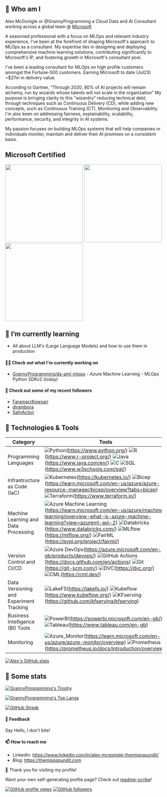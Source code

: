 ## 👋 Who am I

Alex McGonigle or @GrannyProgramming a Cloud Data and AI Consultant working across a global team @ [Microsoft](https://github.com/Microsoft)

A seasoned professional with a focus on MLOps and relevant industry experience, I've been at the forefront of shaping Microsoft's approach to MLOps as a consultant. My expertise lies in designing and deploying comprehensive machine learning solutions, contributing significantly to Microsoft's IP, and fostering growth in Microsoft's consultant pool.

I've been a leading consultant for MLOps on high profile customers amongst the Fortune-500 customers. Earning Microsoft to date (Jul23) ~$27m in delivery value.

According to Gartner, “Through 2020, 80% of AI projects will remain alchemy, run by wizards whose talents will not scale in the organization” My purpose is bringing clarity to this "wizardry" reducing technical debt, through techniques such as Continuous Delivery (CD), while adding new concepts, such as Continuous Training (CT), Monitoring and Observability. I'm also keen on addressing fairness, explainability, scalability, performance, security, and integrity in AI systems.

My passion focuses on building MLOps systems that will help companies or individuals monitor, maintain and deliver their AI promises on a consistent basis.


## Microsoft Certified

[<img src="https://images.credly.com/images/61f56aa4-16fd-403c-90bc-1d90dba1fa99/image.png" width="250">](https://www.credly.com/users/alex-mcgonigle/badges)
[<img src="https://images.credly.com/size/680x680/images/61f56aa4-16fd-403c-90bc-1d90dba1fa99/image.png" width="250">](https://www.credly.com/users/alex-mcgonigle/badges)
[<img src="https://images.credly.com/size/680x680/images/619f60f8-4f63-4772-910e-dc31c6f2f7e8/image.png" width="250">](https://www.credly.com/users/alex-mcgonigle/badges)

## 🌱 I’m currently learning 

- All about LLM's (Large Language Models) and how to use them in production
#### 👨‍💻 Check out what I'm currently working on


- [GrannyProgramming/ds-aml-mlops](https://github.com/GrannyProgramming/ds-aml-mlops) - Azure Machine Learning - MLOps Python SDKv2 (today)

#### 👯 Check out some of my recent followers

- [FaramarzKowsari](https://github.com/FaramarzKowsari)
- [dirambora](https://github.com/dirambora)
- [SahrActon](https://github.com/SahrActon)


## 🔧 Technologies & Tools

| Category                          | Tools                                                                                                                              |
|-----------------------------------|-----------------------------------------------------------------------------------------------------------------------------------|
| Programming Languages             | ![Python](https://img.shields.io/badge/-Python-333333?style=flat&logo=python)(https://www.python.org/) ![R](https://img.shields.io/badge/-R-333333?style=flat&logo=r)(https://www.r-project.org/) ![Java](https://img.shields.io/badge/-Java-333333?style=flat&logo=java)(https://www.java.com/en/) ![C](https://img.shields.io/badge/-C-333333?style=flat&logo=c) ![SQL](https://img.shields.io/badge/-SQL-333333?style=flat&logo=mysql)(https://www.w3schools.com/sql/) |
| Infrastructure as Code (IaC)      | ![Kubernetes](https://img.shields.io/badge/-Kubernetes-333333?style=flat&logo=kubernetes)(https://kubernetes.io/) ![Bicep](https://img.shields.io/badge/-Bicep-333333?style=flat&logo=Bicep)(https://learn.microsoft.com/en-us/azure/azure-resource-manager/bicep/overview?tabs=bicep) ![Terraform](https://img.shields.io/badge/-Terraform-333333?style=flat&logo=terraform)(https://www.terraform.io/) |
| Machine Learning and Data Processing | ![Azure Machine Learning](https://img.shields.io/badge/-AzureML-333333?style=flat&logo=azuredevops)(https://learn.microsoft.com/en-us/azure/machine-learning/overview-what-is-azure-machine-learning?view=azureml-api-2) ![Databricks](https://img.shields.io/badge/-Databricks-333333?style=flat&logo=databricks)(https://www.databricks.com/) ![MLflow](https://img.shields.io/badge/-MLflow-333333?style=flat&logo=mlflow)(https://mlflow.org/) ![FairML](https://img.shields.io/badge/-FairML-333333?style=flat)(https://pypi.org/project/fairml/) |
| Version Control and CI/CD         | ![Azure DevOps](https://img.shields.io/badge/-Azure%20DevOps-333333?style=flat&logo=azuredevops)(https://azure.microsoft.com/en-gb/products/devops/) ![GitHub Actions](https://img.shields.io/badge/-GitHub-333333?style=flat&logo=github)(https://docs.github.com/en/actions) ![Git](https://img.shields.io/badge/-Git-333333?style=flat&logo=git)(https://git-scm.com/) ![DVC](https://img.shields.io/badge/-DVC-333333?style=flat)(https://dvc.org/) ![CML](https://img.shields.io/badge/-CML-333333?style=flat)(https://cml.dev/) |
| Data Versioning and Experiment Tracking | ![LakeFS](https://img.shields.io/badge/-LakeFS-333333?style=flat)(https://lakefs.io/) ![Kubeflow](https://img.shields.io/badge/-Kubeflow-333333?style=flat&logo=kubeflow)(https://www.kubeflow.org/) ![KFserving](https://img.shields.io/badge/-KFserving-333333?style=flat)(https://github.com/kfserving/kfserving) |
| Business Intelligence (BI) Tools  | ![PowerBI](https://img.shields.io/badge/-PowerBI-333333?style=flat&logo=powerbi)(https://powerbi.microsoft.com/en-gb/) ![Tableau](https://img.shields.io/badge/-Tableau-333333?style=flat&logo=tableau)(https://www.tableau.com/en-gb) |
| Monitoring                        | ![Azure_Monitor](https://img.shields.io/badge/-Azure%20Monitor-333333?style=flat&logo=azuredevops)(https://learn.microsoft.com/en-us/azure/azure-monitor/overview) ![Prometheus](https://img.shields.io/badge/-Prometheus-333333?style=flat&logo=prometheus)(https://prometheus.io/docs/introduction/overview/) |


[![Alex's GitHub stats](https://github-readme-stats.vercel.app/api?username=GrannyProgramming&count_private=true&theme=dark&show_icons=true)](https://github.com/GrannyProgramming)

## 🧮 Some stats

[![GrannyProgramming's Trophy](https://github-profile-trophy.vercel.app/?username=GrannyProgramming&theme=onedark)](https://github.com/GrannyProgramming)

[![GrannyProgramming's Top Langs](https://github-readme-stats.vercel.app/api/top-langs/?username=GrannyProgramming&langs_count=10&theme=dark&layout=compact)](https://github.com/GrannyProgramming)

[![GitHub Streak](https://github-readme-streak-stats.herokuapp.com/?user=GrannyProgramming&theme=dark)](https://git.io/streak-stats)

#### 💬 Feedback
Say Hello, I don't bite!

#### 📫 How to reach me

- LinkedIn: https://www.linkedin.com/in/alex-mcgonigle-themlopspundit/ 
- Blog: https://themlopspundit.com

🙌 Thank you for visiting my profile!

Want your own self-generating profile page? Check out [readme-scribe](https://github.com/muesli/readme-scribe)!

[![GitHub profile views](https://komarev.com/ghpvc/?username=GrannyProgramming&logo=github&style=flat-square)](https://github.com/GrannyProgramming)
[![GitHub followers](https://img.shields.io/github/followers/GrannyProgramming?logo=github&style=flat-square)](https://github.com/GrannyProgramming)

